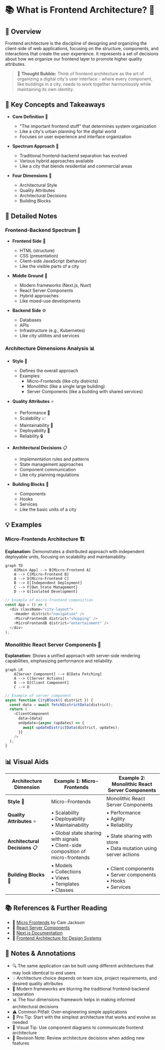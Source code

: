 # 📚 What is Frontend Architecture? 🎨

## 🧠 Overview

Frontend architecture is the discipline of designing and organizing the client-side of web applications, focusing on the structure, components, and interactions that create the user experience. It represents a set of decisions about how we organize our frontend layer to promote higher quality attributes.

> 💭 **Thought Bubble:** Think of frontend architecture as the art of organizing a digital city's user interface - where every component, like buildings in a city, needs to work together harmoniously while maintaining its own identity.

## 🚀 Key Concepts and Takeaways

- **Core Definition** 🎯

  - "The important frontend stuff" that determines system organization
  - Like a city's urban planning for the digital world
  - Focuses on user experience and interface organization

- **Spectrum Approach** 🌈

  - Traditional frontend-backend separation has evolved
  - Various hybrid approaches available
  - Like a city that blends residential and commercial areas

- **Four Dimensions** 📐
  - Architectural Style
  - Quality Attributes
  - Architectural Decisions
  - Building Blocks

## 📝 Detailed Notes

### Frontend-Backend Spectrum 🔄

- **Frontend Side** 🎨

  - HTML (structure)
  - CSS (presentation)
  - Client-side JavaScript (behavior)
  - Like the visible parts of a city

- **Middle Ground** 🤝

  - Modern frameworks (Next.js, Nuxt)
  - React Server Components
  - Hybrid approaches
  - Like mixed-use developments

- **Backend Side** ⚙️
  - Databases
  - APIs
  - Infrastructure (e.g., Kubernetes)
  - Like city utilities and services

### Architecture Dimensions Analysis 📊

- **Style** 🎨

  - Defines the overall approach
  - Examples:
    - Micro-Frontends (like city districts)
    - Monolithic (like a single large building)
    - Server Components (like a building with shared services)

- **Quality Attributes** ⭐

  - Performance 🚀
  - Scalability 📈
  - Maintainability 🔧
  - Deployability 🚢
  - Reliability 🔒

- **Architectural Decisions** 📋

  - Implementation rules and patterns
  - State management approaches
  - Component communication
  - Like city planning regulations

- **Building Blocks** 🧩
  - Components
  - Hooks
  - Services
  - Like the basic units of a city

## 💡 Examples

### Micro-Frontends Architecture 🏗️

**Explanation:** Demonstrates a distributed approach with independent deployable units, focusing on scalability and maintainability.

```mermaid
graph TD
    A[Main App] --> B[Micro-Frontend A]
    A --> C[Micro-Frontend B]
    A --> D[Micro-Frontend C]
    B --> E[Independent Deployment]
    C --> F[Own State Management]
    D --> G[Isolated Development]
```

```js
// Example of micro-frontend composition
const App = () => (
  <div className="city-layout">
    <Header district="navigation" />
    <MicroFrontendA district="shopping" />
    <MicroFrontendB district="entertainment" />
  </div>
);
```

### Monolithic React Server Components 🏢

**Explanation:** Shows a unified approach with server-side rendering capabilities, emphasizing performance and reliability.

```mermaid
graph LR
    A[Server Component] --> B[Data Fetching]
    A --> C[Server Actions]
    B --> D[Client Component]
    C --> D
```

```js
// Example of server component
async function CityBlock({ district }) {
  const data = await fetchDistrictData(district);
  return (
    <ClientComponent
      data={data}
      onUpdate={async (updates) => {
        await updateDistrictData(district, updates);
      }}
    />
  );
}
```

## 📊 Visual Aids

| Architecture Dimension         | Example 1: Micro-Frontends                                                          | Example 2: Monolithic React Server Components                       |
| ------------------------------ | ----------------------------------------------------------------------------------- | ------------------------------------------------------------------- |
| **Style** 🎨                   | Micro-Frontends                                                                     | Monolithic React Server Components                                  |
| **Quality Attributes** ⭐      | • Scalability<br>• Deployability<br>• Maintainability                               | • Performance<br>• Agility<br>• Reliability                         |
| **Architectural Decisions** 📋 | • Global state sharing with signals<br>• Client-side composition of micro-frontends | • State sharing with store<br>• Data mutation using server actions  |
| **Building Blocks** 🧩         | • Models<br>• Collections<br>• Views<br>• Templates<br>• Classes                    | • Client components<br>• Server components<br>• Hooks<br>• Services |

## 📚 References & Further Reading

- 📖 [Micro Frontends](https://martinfowler.com/articles/micro-frontends.html) by Cam Jackson
- 📖 [React Server Components](https://react.dev/blog/2023/03/22/react-labs-what-we-have-been-working-on-march-2023)
- 📖 [Next.js Documentation](https://nextjs.org/docs)
- 📖 [Frontend Architecture for Design Systems](https://www.oreilly.com/library/view/frontend-architecture-for/9781491929772/)

## 📝 Notes & Annotations

- 🔍 The same application can be built using different architectures that may look identical to end users
- 💡 Architecture choice depends on team size, project requirements, and desired quality attributes
- 🎯 Modern frameworks are blurring the traditional frontend-backend separation
- 📊 The four dimensions framework helps in making informed architectural decisions
- ⚠️ Common Pitfall: Over-engineering simple applications
- 💪 Pro Tip: Start with the simplest architecture that works and evolve as needed
- 🎨 Visual Tip: Use component diagrams to communicate frontend architecture
- 🔄 Revision Note: Review architecture decisions when adding new features
